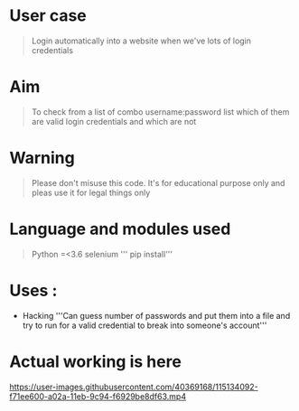 # User case
> Login automatically into a website when we've lots of login credentials

# Aim
> To check from a list of combo username:password list which of them are valid login credentials and which are not

# Warning
> Please don't misuse this code. It's for educational purpose only and pleas use it for legal things only

# Language and modules used
> Python =<3.6
> selenium
  ''' pip install'''

# Uses :
- Hacking
  '''Can guess number of passwords and put them into a file 
  and try to run for a valid credential to break into someone's 
  account'''
  
# Actual working is here
https://user-images.githubusercontent.com/40369168/115134092-f71ee600-a02a-11eb-9c94-f6929be8df63.mp4

  

